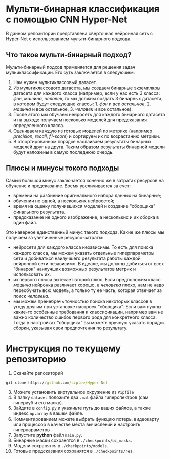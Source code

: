 # Мульти-бинарная классификация с помощью CNN Hyper-Net
В данном репозитории представлена сверточная нейронная сеть с Hyper-Net с использованием мульти-бинарного подхода.

## Что такое мульти-бинарный подход?
Мульти-бинарный подход применяется для решения задач мульиклассификации. Его суть заключается в следующем:
1. Нам нужен мультиклассовый датасет.
2. Из мультиклассового датасета, мы создаем бинарные экземпляры датасета для каждого класса (например, если у нас есть 3 класса: *фон*, *машина*, *человек*, то мы должны создать 3 бинарных датасета, в котором будут следующие классы: 1. *фон* и *все остальное*, 2. *машина* и все остальное, 3. *человек* и все остальное).
3. После этого мы обучаем нейросеть для каждого бинарного датасета и на выходе получаем несколько моделей для предсказания определенного класса.
4. Оцениваем каждую из готовых моделей по метрике (например *precision*, *recall*, *f1-score*) и сортируем их по возрастанию метрики.
5. В отсортированном порядке наслаиваем результаты бинарных моделей друг на друга. Таким образом результаты бинарной модели будут наложены в самую последнюю очердь.

## Плюсы и минусы токого подходы
Самый большой минус заключается конечно же в затратах ресурсов на обучение и предсказание. Время увеличивается за счет:
- времени на разбиение оригинального набора данных на бинарные;
- обучении не одной, а нескольких нейросетей;
- время на оценку получившихся моделей и создание "сборщика" финального результата.
- предсказание не одного изображение, а нескольких и их сборка в один файл.

Это наверное единственный минус такого подхода. Какие же плюсы мы получаем за увеличенные ресурсо-затраты:
- нейросети для каждого класса независимы. То есть для поиска каждого класса, мы можем указать отдельные гиперпараметры сети и добиваться наилучшего результата работы каждой нейронной сети независимо. В идеале, мы должны добиться от всех "бинарок" наилучших возможных результатов метрик и использовать их. 
- из первого плюса вытекает второй плюс. Если предположим класс *машина* нейронка различает хорошо, а *человека* плохо, нам не надо переобучать всю модель, а только ту ее часть, которая отвечает за поиск *человека*.
- мы можем пренебречь точностью поиска некоторых классов в угоду другим при установке настроек "сборщика". Если вам нужны какие-то особенные требования к классификации, например вам не важно количество ошибок первого рода для конкретного класса. Тогда в настройках "сборщика" вы можете вручную указать порядок сборки, указывая свои предпочтения по результату.

# Инструкция по текущему репозиторию
1. Скачайте репозиторий 
```cmd
git clone https://github.com/Liptee/Hyper-Net
```
3. Можете установить виртуальное окружение из `Pipfile`
2. В папку `dataset` положите два `.mat` файла гиперспектров (сам гиперкуб и его маску).
3. Зайдите в `config.py` и укажиьте путь до ваших файлов, а также индекс `np.array` в вашем файле.
4. Комментированием можете выбрать функцию потерь, видеокарту или процессор в качестве места вычислений и настроить гиперпараметры.
5. Запустите **python** файл `main.py`.
6. Бинарные маски сохранятся в `./checkpoints/bi_masks`. 
7. Модели сохранятся в `./checkpoints/models`.
8. Готовые предсказания сохранятся в `./checkpoints/res`.